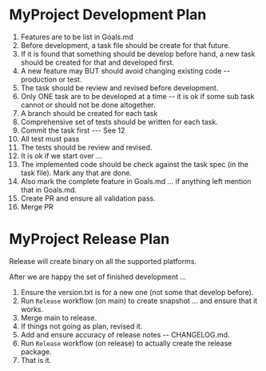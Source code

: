 # MyProject Development Plan

1. Features are to be list in Goals.md
2. Before development, a task file should be create for that future.
3. If it is found that something should be develop before hand,
     a new task should be created for that and developed first.
4. A new feature may BUT should avoid changing existing code -- production or test.
5. The task should be review and revised before development.
6. Only ONE task are to be developed at a time -- it is ok if some sub task cannot or should not be done altogether.
7. A branch should be created for each task
8. Comprehensive set of tests should be written for each task.
9. Commit the task first --- See 12
10. All test must pass
11. The tests should be review and revised.
12. It is ok if we start over  ... 
13. The implemented code should be check against the task spec (in the task file). Mark any that are done.
14. Also mark the complete feature in Goals.md ... if anything left mention that in Goals.md.
15. Create PR and ensure all validation pass.
16. Merge PR


# MyProject Release Plan

Release will create binary on all the supported platforms.

After we are happy the set of finished development ...
1. Ensure the version.txt is for a new one (not some that develop before).
2. Run `Release` workflow (on main) to create snapshot ... and ensure that it works.
3. Merge main to release.
4. If things not going as plan, revised it.
5. Add and ensure accuracy of release notes -- CHANGELOG.md.
6. Run `Release` workflow (on release) to actually create the release package.
7. That is it.
